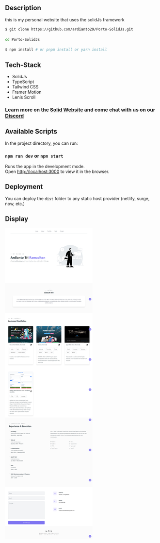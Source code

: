 ## Description

this is my personal website that uses the solidJs framework

```bash
$ git clone https://github.com/ardianto29/Porto-SolidJs.git

cd Porto-SolidJs

$ npm install # or pnpm install or yarn install
```

## Tech-Stack

- SolidJs
- TypeScript
- Tailwind CSS
- Framer Motion
- Lenis Scroll

### Learn more on the [Solid Website](https://solidjs.com) and come chat with us on our [Discord](https://discord.com/invite/solidjs)

## Available Scripts

In the project directory, you can run:

### `npm run dev` or `npm start`

Runs the app in the development mode.<br>
Open [http://localhost:3000](http://localhost:3000) to view it in the browser.

## Deployment

You can deploy the `dist` folder to any static host provider (netlify, surge, now, etc.)

## Display

![](src/assets/images/screencapture-localhost-3000-2024-07-05-09_16_17.png)
